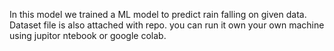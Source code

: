 In this model we trained a ML model to predict rain falling on given data. Dataset file is also attached with repo. you can run it own your own machine using jupitor ntebook or google colab.
